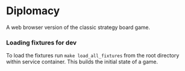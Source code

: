 # Diplomacy

A web browser version of the classic strategy board game.

### Loading fixtures for dev

To load the fixtures run `make load_all_fixtures` from the root directory
within service container. This builds the initial state of a game.
